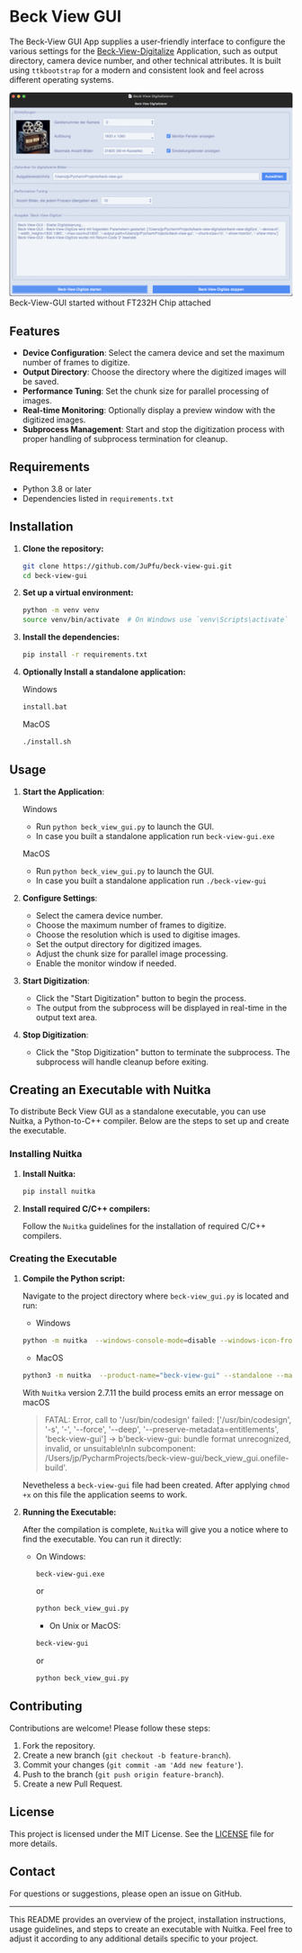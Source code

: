 # Beck View GUI

The Beck-View GUI App supplies a user-friendly interface to configure the various settings for the [Beck-View-Digitalize](https://github.com/JuPfu/beck-view-digitalize)
Application, such as output directory, camera device number, and other technical attributes. It is built
using `ttkbootstrap` for a modern and consistent look and feel across different operating systems.

![Beck View GUI](./assets/img/beck-view-gui.png)
Beck-View-GUI started without FT232H Chip attached

## Features

- **Device Configuration**: Select the camera device and set the maximum number of frames to digitize.
- **Output Directory**: Choose the directory where the digitized images will be saved.
- **Performance Tuning**: Set the chunk size for parallel processing of images.
- **Real-time Monitoring**: Optionally display a preview window with the digitized images.
- **Subprocess Management**: Start and stop the digitization process with proper handling of subprocess termination for cleanup.

## Requirements

- Python 3.8 or later
- Dependencies listed in `requirements.txt`

## Installation

1. **Clone the repository:**

    ```sh
    git clone https://github.com/JuPfu/beck-view-gui.git
    cd beck-view-gui
    ```

2. **Set up a virtual environment:**

    ```sh
    python -m venv venv
    source venv/bin/activate  # On Windows use `venv\Scripts\activate`
    ```

3. **Install the dependencies:**

    ```sh
    pip install -r requirements.txt
    ```
4. **Optionally Install a standalone application:**

    Windows
    ```sh
    install.bat
    ```
   
    MacOS
    ```sh
    ./install.sh
    ```
   
## Usage

1. **Start the Application**:

    Windows
   - Run `python beck_view_gui.py` to launch the GUI.
   - In case you built a standalone application run `beck-view-gui.exe` 
   
    MacOS
   - Run `python beck_view_gui.py` to launch the GUI.
   - In case you built a standalone application run `./beck-view-gui` 

2. **Configure Settings**:
   - Select the camera device number.
   - Choose the maximum number of frames to digitize.
   - Choose the resolution which is used to digitise images.
   - Set the output directory for digitized images.
   - Adjust the chunk size for parallel image processing.
   - Enable the monitor window if needed.

3. **Start Digitization**:
   - Click the "Start Digitization" button to begin the process.
   - The output from the subprocess will be displayed in real-time in the output text area.

4. **Stop Digitization**:
   - Click the "Stop Digitization" button to terminate the subprocess. The subprocess will handle cleanup before exiting.

## Creating an Executable with Nuitka

To distribute Beck View GUI as a standalone executable, you can use Nuitka, a Python-to-C++ compiler. Below are the steps to set up and create the executable.

### Installing Nuitka

1. **Install Nuitka:**

    ```sh
    pip install nuitka
    ```

2. **Install required C/C++ compilers:**

    Follow the `Nuitka` guidelines for the installation of required C/C++ compilers.

### Creating the Executable

1. **Compile the Python script:**

    Navigate to the project directory where `beck-view_gui.py` is located and run:

   -  Windows
   ```sh
   python -m nuitka  --windows-console-mode=disable --windows-icon-from-ico=beck-view-digitize.png -o "beck-view-gui" beck_view_gui.py
   ```
   -  MacOS

   ```sh
   python3 -m nuitka  --product-name="beck-view-gui" --standalone --macos-app-icon=beck-view-digitize.png --macos-app-mode=gui --onefile --enable-plugin=tk-inter --tcl-library-dir=/opt/homebrew/Cellar/tcl-tk/9.0.1/lib --tk-library-dir=/opt/homebrew/Cellar/tcl-tk/9.0.1/lib --static-libpython=no -o "beck-view-gui" beck_view_gui.py
   ```
   With `Nuitka` version 2.7.11 the build process emits an error message on macOS

    >  FATAL: Error, call to '/usr/bin/codesign' failed: ['/usr/bin/codesign', '-s', '-', '--force', '--deep', '--preserve-metadata=entitlements', 'beck-view-gui'] -> b'beck-view-gui: bundle format unrecognized, invalid, or unsuitable\nIn subcomponent: /Users/jp/PycharmProjects/beck-view-gui/beck_view_gui.onefile-build'.

   Nevetheless a `beck-view-gui` file had been created. After applying `chmod +x` on this file the application seems to work.


2. **Running the Executable:**

    After the compilation is complete, `Nuitka` will give you a notice where to find the executable. You can run it directly:

    - On Windows:

        ```sh
        beck-view-gui.exe
        ```
      or
         ```bat
         python beck_view_gui.py
         ```
       - On Unix or MacOS:

        ```sh
        beck-view-gui
        ```
      or
         ```sh
         python beck_view_gui.py
         ```
      
## Contributing

Contributions are welcome! Please follow these steps:

1. Fork the repository.
2. Create a new branch (`git checkout -b feature-branch`).
3. Commit your changes (`git commit -am 'Add new feature'`).
4. Push to the branch (`git push origin feature-branch`).
5. Create a new Pull Request.

## License

This project is licensed under the MIT License. See the [LICENSE](LICENSE) file for more details.

## Contact

For questions or suggestions, please open an issue on GitHub.

------
This README provides an overview of the project, installation instructions, usage guidelines, and steps to create an executable with Nuitka. Feel free to adjust it according to any additional details specific to your project.